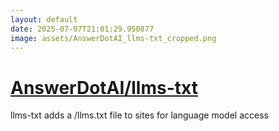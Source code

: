 ```yaml
---
layout: default
date: 2025-07-07T21:01:29.950877
image: assets/AnswerDotAI_llms-txt_cropped.png
---
```


# [AnswerDotAI/llms-txt](https://github.com/AnswerDotAI/llms-txt)

llms-txt adds a /llms.txt file to sites for language model access
